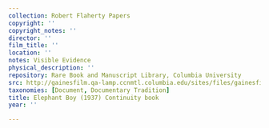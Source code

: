 ```yaml
---
collection: Robert Flaherty Papers
copyright: ''
copyright_notes: ''
director: ''
film_title: ''
location: ''
notes: Visible Evidence
physical_description: ''
repository: Rare Book and Manuscript Library, Columbia University
src: http://gainesfilm.qa-lamp.ccnmtl.columbia.edu/sites/files/gainesfilm/images/110094009.jpg
taxonomies: [Document, Documentary Tradition]
title: Elephant Boy (1937) Continuity book
year: ''

---
```

